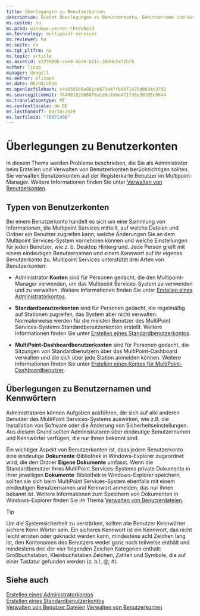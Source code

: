 ```yaml
---
title: Überlegungen zu Benutzerkonten
description: Bietet Überlegungen zu Benutzerkonto, Benutzername und Kennwort für Multipoint Services
ms.custom: na
ms.prod: windows-server-threshold
ms.technology: multipoint-services
ms.reviewer: na
ms.suite: na
ms.tgt_pltfrm: na
ms.topic: article
ms.assetid: e225900b-cee9-48c9-b21c-394dc5e72b78
author: lizap
manager: dongill
ms.author: elizapo
ms.date: 08/04/2016
ms.openlocfilehash: c4a0355b5e081e0673447fb86f1475d0b34c3792
ms.sourcegitcommit: f6490192d686f0a1e0c2ebe471f98e30105c0844
ms.translationtype: MT
ms.contentlocale: de-DE
ms.lasthandoff: 09/10/2019
ms.locfileid: "70871496"
---
```

# <a name="user-account-considerations"></a>Überlegungen zu Benutzerkonten
In diesem Thema werden Probleme beschrieben, die Sie als Administrator beim Erstellen und Verwalten von Benutzerkonten berücksichtigen sollten. Sie verwalten Benutzerkonten auf der Registerkarte Benutzer im Multipoint-Manager. Weitere Informationen finden Sie unter [Verwalten von Benutzerkonten](Manage-User-Accounts.md).  
  
## <a name="user-account-types"></a>Typen von Benutzerkonten  
Bei einem Benutzerkonto handelt es sich um eine Sammlung von Informationen, die Multipoint Services mitteilt, auf welche Dateien und Ordner ein Benutzer zugreifen kann, welche Änderungen Sie an dem Multipoint Services-System vornehmen können und welche Einstellungen für jeden Benutzer, wie z. b. Desktop Hintergrund. Jede Person greift mit einem eindeutigen Benutzernamen und einem Kennwort auf ihr eigenes Benutzerkonto zu. Multipoint Services unterstützt drei Arten von Benutzerkonten:  
  
-   Administrator **Konten** sind für Personen gedacht, die den Multipoint-Manager verwenden, um das Multipoint Services-System zu verwenden und zu verwalten. Weitere Informationen finden Sie unter [Erstellen eines Administratorkontos](Create-an-Administrative-User-Account.md).  
  
-   **Standardbenutzerkonten** sind für Personen gedacht, die regelmäßig auf Stationen zugreifen, das System aber nicht verwalten. Normalerweise werden für die meisten Benutzer des MultiPoint Services-Systems Standardbenutzerkonten erstellt. Weitere Informationen finden Sie unter [Erstellen eines Standardbenutzerkontos](Create-a-Standard-User-Account.md).  
  
-   **MultiPoint-Dashboardbenutzerkonten** sind für Personen gedacht, die Sitzungen von Standardbenutzern über das MultiPoint-Dashboard verwalten und die sich über jede Station anmelden können. Weitere Informationen finden Sie unter [Erstellen eines Kontos für MultiPoint-Dashboardbenutzer](Create-a-MultiPoint-Dashboard-User-Account.md).  
  
## <a name="user-name-and-password-considerations"></a>Überlegungen zu Benutzernamen und Kennwörtern  
Administratoren können Aufgaben ausführen, die sich auf alle anderen Benutzer des MultiPoint Services-Systems auswirken, wie z.B. die Installation von Software oder die Änderung von Sicherheitseinstellungen. Aus diesem Grund sollten Administratoren über eindeutige Benutzernamen und Kennwörter verfügen, die nur ihnen bekannt sind.  
  
Ein wichtiger Aspekt von Benutzerkonten ist, dass jedem Benutzerkonto eine eindeutige **Dokumente**-Bibliothek in Windows-Explorer zugeordnet wird, die den Ordner **Eigene Dokumente** umfasst. Wenn die Standardbenutzer Ihres MultiPoint Services-Systems private Dokumente in ihrer jeweiligen **Dokumente**-Bibliothek in Windows-Explorer speichern, sollten sie sich beim MultiPoint Services-System ebenfalls mit einem eindeutigen Benutzernamen und Kennwort anmelden, das nur ihnen bekannt ist. Weitere Informationen zum Speichern von Dokumenten in Windows-Explorer finden Sie im Thema [Verwalten von Benutzerdateien](Manage-User-Files.md).  
  
> [!TIP]  
> Um die Systemsicherheit zu verstärken, sollten alle Benutzer Kennwörter sichere Kenn Wörter sein. Ein sicheres Kennwort ist ein Kennwort, das nicht leicht erraten oder geknackt werden kann, mindestens acht Zeichen lang ist, den Kontonamen des Benutzers weder ganz noch teilweise enthält und mindestens drei der vier folgenden Zeichen Kategorien enthält: Großbuchstaben, Kleinbuchstaben Zeichen, Zahlen und Symbole, die auf einer Tastatur gefunden werden (z. b.!, @, #).  
  
## <a name="see-also"></a>Siehe auch  
[Erstellen eines Administratorkontos](Create-an-Administrative-User-Account.md)  
[Erstellen eines Standardbenutzerkontos](Create-a-Standard-User-Account.md)  
[Verwalten von Benutzer Dateien](Manage-User-Files.md)
[Verwalten von Benutzerkonten](Manage-User-Accounts.md)